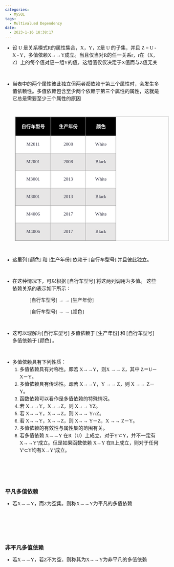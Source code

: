```yaml
---
categories:
  - MySQL
tags:
  - Multivalued Dependency
date:
  - 2023-1-16 18:38:17
---
```


<ul style="list-style-type:disc">
    <li><span style="font-size:12.0pt"><span style="font-family:&quot;Microsoft YaHei UI&quot;">设</span></span><span
            style="font-size:12.0pt"><span style="font-family:&quot;Comic Sans MS&quot;"> U </span></span><span
            style="font-size:12.0pt"><span style="font-family:&quot;Microsoft YaHei UI&quot;">是关系模式</span></span><span
            style="font-size:12.0pt"><span style="font-family:&quot;Comic Sans MS&quot;">R</span></span><span
            style="font-size:12.0pt"><span style="font-family:&quot;Microsoft YaHei UI&quot;">的属性集合，</span></span><span
            style="font-size:12.0pt"><span style="font-family:&quot;Comic Sans MS&quot;">X</span></span><span
            style="font-size:12.0pt"><span style="font-family:&quot;Microsoft YaHei UI&quot;">，</span></span><span
            style="font-size:12.0pt"><span style="font-family:&quot;Comic Sans MS&quot;">Y</span></span><span
            style="font-size:12.0pt"><span style="font-family:&quot;Microsoft YaHei UI&quot;">，</span></span><span
            style="font-size:12.0pt"><span style="font-family:&quot;Comic Sans MS&quot;">Z</span></span><span
            style="font-size:12.0pt"><span style="font-family:&quot;Microsoft YaHei UI&quot;">是</span></span><span
            style="font-size:12.0pt"><span style="font-family:&quot;Comic Sans MS&quot;"> U </span></span><span
            style="font-size:12.0pt"><span style="font-family:&quot;Microsoft YaHei UI&quot;">的子集，并且</span></span><span
            style="font-size:12.0pt"><span style="font-family:&quot;Comic Sans MS&quot;"> Z = U - X -
                Y</span></span><span style="font-size:12.0pt"><span
                style="font-family:&quot;Microsoft YaHei UI&quot;">，多值依赖</span></span><span
            style="font-size:12.0pt"><span style="font-family:&quot;Comic Sans MS&quot;">X</span></span><span
            style="font-size:12.0pt"><span style="font-family:&quot;Times New Roman&quot;">→→</span></span><span
            style="font-size:12.0pt"><span style="font-family:&quot;Comic Sans MS&quot;">Y</span></span><span
            style="font-size:12.0pt"><span
                style="font-family:&quot;Microsoft YaHei UI&quot;">成立。当且仅当对</span></span><span
            style="font-size:12.0pt"><span style="font-family:&quot;Comic Sans MS&quot;">R</span></span><span
            style="font-size:12.0pt"><span style="font-family:&quot;Microsoft YaHei UI&quot;">的任一关系</span></span><span
            style="font-size:12.0pt"><span style="font-family:&quot;Comic Sans MS&quot;">r</span></span><span
            style="font-size:12.0pt"><span style="font-family:&quot;Microsoft YaHei UI&quot;">，</span></span><span
            style="font-size:12.0pt"><span style="font-family:&quot;Comic Sans MS&quot;">r</span></span><span
            style="font-size:12.0pt"><span style="font-family:&quot;Microsoft YaHei UI&quot;">在（</span></span><span
            style="font-size:12.0pt"><span style="font-family:&quot;Comic Sans MS&quot;">X</span></span><span
            style="font-size:12.0pt"><span style="font-family:&quot;Microsoft YaHei UI&quot;">，</span></span><span
            style="font-size:12.0pt"><span style="font-family:&quot;Comic Sans MS&quot;">Z</span></span><span
            style="font-size:12.0pt"><span
                style="font-family:&quot;Microsoft YaHei UI&quot;">）上的每个值对应一组</span></span><span
            style="font-size:12.0pt"><span style="font-family:&quot;Comic Sans MS&quot;">Y</span></span><span
            style="font-size:12.0pt"><span
                style="font-family:&quot;Microsoft YaHei UI&quot;">的值，这组值仅仅决定于</span></span><span
            style="font-size:12.0pt"><span style="font-family:&quot;Comic Sans MS&quot;">X</span></span><span
            style="font-size:12.0pt"><span style="font-family:&quot;Microsoft YaHei UI&quot;">值而与</span></span><span
            style="font-size:12.0pt"><span style="font-family:&quot;Comic Sans MS&quot;">Z</span></span><span
            style="font-size:12.0pt"><span style="font-family:&quot;Microsoft YaHei UI&quot;">值无关</span></span></li>
</ul>
<p><span style="font-size:12.0pt"><span style="font-family:&quot;Microsoft YaHei UI&quot;">&nbsp;</span></span></p>
<ul style="list-style-type:disc">
    <li><span style="font-size:12.0pt"><span
                style="font-family:&quot;Microsoft YaHei UI&quot;">当表中的两个属性彼此独立但两者都依赖于第三个属性时，会发生多值依赖性。多值依赖包含至少两个依赖于第三个属性的属性，这就是它总是需要至少三个属性的原因</span></span>
    </li>
</ul>
<p><span style="font-size:12.0pt"><span style="font-family:&quot;Comic Sans MS&quot;">&nbsp;</span></span></p>
<table summary="" cellspacing="0"
    style="border-collapse:collapse; border-color:#a3a3a3; border-style:solid; border-width:1px; margin-left:32px"
    class=" cke_show_border">
    <tbody>
        <tr>
            <td
                style="background-color:black; border-bottom:1px solid #a3a3a3; border-left:1px solid #a3a3a3; border-right:1px solid #a3a3a3; border-top:1px solid #a3a3a3; vertical-align:top; width:1.0333in">
                <p style="text-align:center"><span style="font-size:11.5pt"><span
                            style="font-family:&quot;Microsoft YaHei UI&quot;"><span
                                style="color:white"><strong>自行车型号</strong></span></span></span></p>
            </td>
            <td
                style="background-color:black; border-bottom:1px solid #a3a3a3; border-left:1px solid #a3a3a3; border-right:1px solid #a3a3a3; border-top:1px solid #a3a3a3; vertical-align:top; width:1.0125in">
                <p style="text-align:center"><span style="font-size:11.5pt"><span
                            style="font-family:&quot;Microsoft YaHei UI&quot;"><span
                                style="color:white"><strong>生产年份</strong></span></span></span></p>
            </td>
            <td
                style="background-color:black; border-bottom:1px solid #a3a3a3; border-left:1px solid #a3a3a3; border-right:1px solid #a3a3a3; border-top:1px solid #a3a3a3; vertical-align:top; width:.8548in">
                <p style="text-align:center"><span style="font-size:11.5pt"><span
                            style="font-family:&quot;Microsoft YaHei UI&quot;"><span
                                style="color:white"><strong>颜色</strong></span></span></span></p>
            </td>
        </tr>
        <tr>
            <td
                style="background-color:white; border-bottom:1px solid #a3a3a3; border-left:1px solid #a3a3a3; border-right:1px solid #a3a3a3; border-top:1px solid #a3a3a3; vertical-align:top; width:1.0138in">
                <p style="text-align:center"><span style="font-size:11.5pt"><span
                            style="font-family:&quot;Comic Sans MS&quot;"><span
                                style="color:#333344">M2011</span></span></span></p>
            </td>
            <td
                style="background-color:white; border-bottom:1px solid #a3a3a3; border-left:1px solid #a3a3a3; border-right:1px solid #a3a3a3; border-top:1px solid #a3a3a3; vertical-align:top; width:1.0125in">
                <p style="text-align:center"><span style="font-size:11.5pt"><span
                            style="font-family:&quot;Comic Sans MS&quot;"><span
                                style="color:#333344">2008</span></span></span></p>
            </td>
            <td
                style="background-color:white; border-bottom:1px solid #a3a3a3; border-left:1px solid #a3a3a3; border-right:1px solid #a3a3a3; border-top:1px solid #a3a3a3; vertical-align:top; width:.8548in">
                <p style="text-align:center"><span style="font-size:11.5pt"><span
                            style="font-family:&quot;Comic Sans MS&quot;"><span
                                style="color:#333344">White</span></span></span></p>
            </td>
        </tr>
        <tr>
            <td
                style="background-color:#e7e6e6; border-bottom:1px solid #a3a3a3; border-left:1px solid #a3a3a3; border-right:1px solid #a3a3a3; border-top:1px solid #a3a3a3; vertical-align:top; width:1.0138in">
                <p style="text-align:center"><span style="font-size:11.5pt"><span
                            style="font-family:&quot;Comic Sans MS&quot;"><span
                                style="color:#333344">M2001</span></span></span></p>
            </td>
            <td
                style="background-color:#e7e6e6; border-bottom:1px solid #a3a3a3; border-left:1px solid #a3a3a3; border-right:1px solid #a3a3a3; border-top:1px solid #a3a3a3; vertical-align:top; width:1.0125in">
                <p style="text-align:center"><span style="font-size:11.5pt"><span
                            style="font-family:&quot;Comic Sans MS&quot;"><span
                                style="color:#333344">2008</span></span></span></p>
            </td>
            <td
                style="background-color:#e7e6e6; border-bottom:1px solid #a3a3a3; border-left:1px solid #a3a3a3; border-right:1px solid #a3a3a3; border-top:1px solid #a3a3a3; vertical-align:top; width:.8548in">
                <p style="text-align:center"><span style="font-size:11.5pt"><span
                            style="font-family:&quot;Comic Sans MS&quot;"><span
                                style="color:#333344">Black</span></span></span></p>
            </td>
        </tr>
        <tr>
            <td
                style="background-color:white; border-bottom:1px solid #a3a3a3; border-left:1px solid #a3a3a3; border-right:1px solid #a3a3a3; border-top:1px solid #a3a3a3; vertical-align:top; width:1.0138in">
                <p style="text-align:center"><span style="font-size:11.5pt"><span
                            style="font-family:&quot;Comic Sans MS&quot;"><span
                                style="color:#333344">M3001</span></span></span></p>
            </td>
            <td
                style="background-color:white; border-bottom:1px solid #a3a3a3; border-left:1px solid #a3a3a3; border-right:1px solid #a3a3a3; border-top:1px solid #a3a3a3; vertical-align:top; width:1.0125in">
                <p style="text-align:center"><span style="font-size:11.5pt"><span
                            style="font-family:&quot;Comic Sans MS&quot;"><span
                                style="color:#333344">2013</span></span></span></p>
            </td>
            <td
                style="background-color:white; border-bottom:1px solid #a3a3a3; border-left:1px solid #a3a3a3; border-right:1px solid #a3a3a3; border-top:1px solid #a3a3a3; vertical-align:top; width:.8548in">
                <p style="text-align:center"><span style="font-size:11.5pt"><span
                            style="font-family:&quot;Comic Sans MS&quot;"><span
                                style="color:#333344">White</span></span></span></p>
            </td>
        </tr>
        <tr>
            <td
                style="background-color:#e7e6e6; border-bottom:1px solid #a3a3a3; border-left:1px solid #a3a3a3; border-right:1px solid #a3a3a3; border-top:1px solid #a3a3a3; vertical-align:top; width:1.0138in">
                <p style="text-align:center"><span style="font-size:11.5pt"><span
                            style="font-family:&quot;Comic Sans MS&quot;"><span
                                style="color:#333344">M3001</span></span></span></p>
            </td>
            <td
                style="background-color:#e7e6e6; border-bottom:1px solid #a3a3a3; border-left:1px solid #a3a3a3; border-right:1px solid #a3a3a3; border-top:1px solid #a3a3a3; vertical-align:top; width:1.0125in">
                <p style="text-align:center"><span style="font-size:11.5pt"><span
                            style="font-family:&quot;Comic Sans MS&quot;"><span
                                style="color:#333344">2013</span></span></span></p>
            </td>
            <td
                style="background-color:#e7e6e6; border-bottom:1px solid #a3a3a3; border-left:1px solid #a3a3a3; border-right:1px solid #a3a3a3; border-top:1px solid #a3a3a3; vertical-align:top; width:.8548in">
                <p style="text-align:center"><span style="font-size:11.5pt"><span
                            style="font-family:&quot;Comic Sans MS&quot;"><span
                                style="color:#333344">Black</span></span></span></p>
            </td>
        </tr>
        <tr>
            <td
                style="background-color:white; border-bottom:1px solid #a3a3a3; border-left:1px solid #a3a3a3; border-right:1px solid #a3a3a3; border-top:1px solid #a3a3a3; vertical-align:top; width:1.0138in">
                <p style="text-align:center"><span style="font-size:11.5pt"><span
                            style="font-family:&quot;Comic Sans MS&quot;"><span
                                style="color:#333344">M4006</span></span></span></p>
            </td>
            <td
                style="background-color:white; border-bottom:1px solid #a3a3a3; border-left:1px solid #a3a3a3; border-right:1px solid #a3a3a3; border-top:1px solid #a3a3a3; vertical-align:top; width:1.0125in">
                <p style="text-align:center"><span style="font-size:11.5pt"><span
                            style="font-family:&quot;Comic Sans MS&quot;"><span
                                style="color:#333344">2017</span></span></span></p>
            </td>
            <td
                style="background-color:white; border-bottom:1px solid #a3a3a3; border-left:1px solid #a3a3a3; border-right:1px solid #a3a3a3; border-top:1px solid #a3a3a3; vertical-align:top; width:.8548in">
                <p style="text-align:center"><span style="font-size:11.5pt"><span
                            style="font-family:&quot;Comic Sans MS&quot;"><span
                                style="color:#333344">White</span></span></span></p>
            </td>
        </tr>
        <tr>
            <td
                style="background-color:#e7e6e6; border-bottom:1px solid #a3a3a3; border-left:1px solid #a3a3a3; border-right:1px solid #a3a3a3; border-top:1px solid #a3a3a3; vertical-align:top; width:1.0138in">
                <p style="text-align:center"><span style="font-size:11.5pt"><span
                            style="font-family:&quot;Comic Sans MS&quot;"><span
                                style="color:#333344">M4006</span></span></span></p>
            </td>
            <td
                style="background-color:#e7e6e6; border-bottom:1px solid #a3a3a3; border-left:1px solid #a3a3a3; border-right:1px solid #a3a3a3; border-top:1px solid #a3a3a3; vertical-align:top; width:1.0125in">
                <p style="text-align:center"><span style="font-size:11.5pt"><span
                            style="font-family:&quot;Comic Sans MS&quot;"><span
                                style="color:#333344">2017</span></span></span></p>
            </td>
            <td
                style="background-color:#e7e6e6; border-bottom:1px solid #a3a3a3; border-left:1px solid #a3a3a3; border-right:1px solid #a3a3a3; border-top:1px solid #a3a3a3; vertical-align:top; width:.8548in">
                <p style="text-align:center"><span style="font-size:11.5pt"><span
                            style="font-family:&quot;Comic Sans MS&quot;"><span
                                style="color:#333344">Black</span></span></span></p>
            </td>
        </tr>
    </tbody>
</table>
<p><span style="font-size:12.0pt"><span style="font-family:&quot;Microsoft YaHei UI&quot;"><span
                style="color:#333344">&nbsp;</span></span></span></p>
<ul style="list-style-type:disc">
    <li><span style="font-size:12.0pt"><span style="font-family:&quot;Microsoft YaHei UI&quot;">这里列</span></span><span
            style="font-size:12.0pt"><span style="font-family:&quot;Comic Sans MS&quot;"> [</span></span><span
            style="font-size:12.0pt"><span style="font-family:&quot;Microsoft YaHei UI&quot;">颜色</span></span><span
            style="font-size:12.0pt"><span style="font-family:&quot;Comic Sans MS&quot;">] </span></span><span
            style="font-size:12.0pt"><span style="font-family:&quot;Microsoft YaHei UI&quot;">和</span></span><span
            style="font-size:12.0pt"><span style="font-family:&quot;Comic Sans MS&quot;"> [</span></span><span
            style="font-size:12.0pt"><span style="font-family:&quot;Microsoft YaHei UI&quot;">生产年份</span></span><span
            style="font-size:12.0pt"><span style="font-family:&quot;Comic Sans MS&quot;">] </span></span><span
            style="font-size:12.0pt"><span style="font-family:&quot;Microsoft YaHei UI&quot;">依赖于</span></span><span
            style="font-size:12.0pt"><span style="font-family:&quot;Comic Sans MS&quot;"> [</span></span><span
            style="font-size:12.0pt"><span style="font-family:&quot;Microsoft YaHei UI&quot;">自行车型号</span></span><span
            style="font-size:12.0pt"><span style="font-family:&quot;Comic Sans MS&quot;">] </span></span><span
            style="font-size:12.0pt"><span style="font-family:&quot;Microsoft YaHei UI&quot;">并且彼此独立。</span></span></li>
</ul>
<p><span style="font-size:12.0pt"><span style="font-family:&quot;Microsoft YaHei UI&quot;">&nbsp;</span></span></p>
<ul style="list-style-type:disc">
    <li><span style="font-size:12.0pt"><span
                style="font-family:&quot;Microsoft YaHei UI&quot;">在这种情况下，可以根据</span></span><span
            style="font-size:12.0pt"><span style="font-family:&quot;Comic Sans MS&quot;"> [</span></span><span
            style="font-size:12.0pt"><span style="font-family:&quot;Microsoft YaHei UI&quot;">自行车型号</span></span><span
            style="font-size:12.0pt"><span style="font-family:&quot;Comic Sans MS&quot;">] </span></span><span
            style="font-size:12.0pt"><span style="font-family:&quot;Microsoft YaHei UI&quot;">将这两列调用为多值。
                这些依赖关系的表示如下所示：</span></span></li>
</ul>
<p style="margin-left: 80px;"><span style="font-size:12.0pt"><span
            style="font-family:&quot;Comic Sans MS&quot;">[</span><span
            style="font-family:&quot;Microsoft YaHei UI&quot;">自行车型号</span><span
            style="font-family:&quot;Comic Sans MS&quot;">]</span> <span
            style="font-family:&quot;Microsoft YaHei UI&quot;">→ → </span><span
            style="font-family:&quot;Comic Sans MS&quot;">[</span><span
            style="font-family:&quot;Microsoft YaHei UI&quot;">生产年份</span><span
            style="font-family:&quot;Comic Sans MS&quot;">]</span> </span></p>
<p style="margin-left: 80px;"><span style="font-size:12.0pt"><span
            style="font-family:&quot;Comic Sans MS&quot;">[</span><span
            style="font-family:&quot;Microsoft YaHei UI&quot;">自行车型号</span><span
            style="font-family:&quot;Comic Sans MS&quot;">]</span> <span
            style="font-family:&quot;Microsoft YaHei UI&quot;">→ → </span><span
            style="font-family:&quot;Comic Sans MS&quot;">[</span><span
            style="font-family:&quot;Microsoft YaHei UI&quot;">颜色</span><span
            style="font-family:&quot;Comic Sans MS&quot;">]</span> </span></p>
<p><span style="font-size:12.0pt"><span style="font-family:&quot;Comic Sans MS&quot;">&nbsp;</span></span></p>
<ul style="list-style-type:disc">
    <li><span style="font-size:12.0pt"><span
                style="font-family:&quot;Microsoft YaHei UI&quot;">这可以理解为</span></span><span
            style="font-size:12.0pt"><span style="font-family:&quot;Comic Sans MS&quot;">[</span></span><span
            style="font-size:12.0pt"><span style="font-family:&quot;Microsoft YaHei UI&quot;">自行车型号</span></span><span
            style="font-size:12.0pt"><span style="font-family:&quot;Comic Sans MS&quot;">]</span></span> <span
            style="font-size:12.0pt"><span style="font-family:&quot;Microsoft YaHei UI&quot;">多值依赖于 </span></span><span
            style="font-size:12.0pt"><span style="font-family:&quot;Comic Sans MS&quot;">[</span></span><span
            style="font-size:12.0pt"><span style="font-family:&quot;Microsoft YaHei UI&quot;">生产年份</span></span><span
            style="font-size:12.0pt"><span style="font-family:&quot;Comic Sans MS&quot;">]</span></span> <span
            style="font-size:12.0pt"><span style="font-family:&quot;Microsoft YaHei UI&quot;">和</span></span><span
            style="font-size:12.0pt"><span style="font-family:&quot;Comic Sans MS&quot;"> [</span></span><span
            style="font-size:12.0pt"><span style="font-family:&quot;Microsoft YaHei UI&quot;">自行车型号</span></span><span
            style="font-size:12.0pt"><span style="font-family:&quot;Comic Sans MS&quot;">] </span></span><span
            style="font-size:12.0pt"><span style="font-family:&quot;Microsoft YaHei UI&quot;">多值依赖于 </span></span><span
            style="font-size:12.0pt"><span style="font-family:&quot;Comic Sans MS&quot;">[</span></span><span
            style="font-size:12.0pt"><span style="font-family:&quot;Microsoft YaHei UI&quot;">颜色</span></span><span
            style="font-size:12.0pt"><span style="font-family:&quot;Comic Sans MS&quot;">]</span></span> <span
            style="font-size:12.0pt"><span style="font-family:&quot;Microsoft YaHei UI&quot;">。</span></span></li>
</ul>
<p><span style="font-size:12.0pt"><span style="font-family:&quot;Comic Sans MS&quot;">&nbsp;</span></span></p>
<ul style="list-style-type:disc">
    <li><span style="font-size:12.0pt"><span
                style="font-family:&quot;Microsoft YaHei UI&quot;">多值依赖具有下列性质：</span></span>
        <ol style="list-style-type:decimal">
            <li value="1"><span style="font-size:12.0pt"><span
                        style="font-family:&quot;Microsoft YaHei UI&quot;">多值依赖具有对称性。即若</span></span> <span
                    style="font-size:12.0pt"><span style="font-family:&quot;Comic Sans MS&quot;">X</span></span><span
                    style="font-size:12.0pt"><span
                        style="font-family:&quot;Microsoft YaHei UI&quot;">→→</span></span><span
                    style="font-size:12.0pt"><span style="font-family:&quot;Comic Sans MS&quot;">Y</span></span><span
                    style="font-size:12.0pt"><span
                        style="font-family:&quot;Microsoft YaHei UI&quot;">，则</span></span><span
                    style="font-size:12.0pt"><span style="font-family:&quot;Comic Sans MS&quot;">X</span></span> <span
                    style="font-size:12.0pt"><span style="font-family:&quot;Microsoft YaHei UI&quot;">→→</span></span>
                <span style="font-size:12.0pt"><span style="font-family:&quot;Comic Sans MS&quot;">Z</span></span><span
                    style="font-size:12.0pt"><span style="font-family:&quot;Microsoft YaHei UI&quot;">，其中</span></span>
                <span style="font-size:12.0pt"><span style="font-family:&quot;Comic Sans MS&quot;">Z</span></span><span
                    style="font-size:12.0pt"><span
                        style="font-family:&quot;Microsoft YaHei UI&quot;">＝</span></span><span
                    style="font-size:12.0pt"><span style="font-family:&quot;Comic Sans MS&quot;">U</span></span><span
                    style="font-size:12.0pt"><span
                        style="font-family:&quot;Microsoft YaHei UI&quot;">－</span></span><span
                    style="font-size:12.0pt"><span style="font-family:&quot;Comic Sans MS&quot;">X</span></span><span
                    style="font-size:12.0pt"><span
                        style="font-family:&quot;Microsoft YaHei UI&quot;">－</span></span><span
                    style="font-size:12.0pt"><span style="font-family:&quot;Comic Sans MS&quot;">Y</span></span><span
                    style="font-size:12.0pt"><span style="font-family:&quot;Microsoft YaHei UI&quot;">。</span></span>
            </li>
            <li><span style="font-size:12.0pt"><span
                        style="font-family:&quot;Microsoft YaHei UI&quot;">多值依赖具有传递性。即若</span></span> <span
                    style="font-size:12.0pt"><span style="font-family:&quot;Comic Sans MS&quot;">X</span></span><span
                    style="font-size:12.0pt"><span
                        style="font-family:&quot;Microsoft YaHei UI&quot;">→→</span></span><span
                    style="font-size:12.0pt"><span style="font-family:&quot;Comic Sans MS&quot;">Y</span></span><span
                    style="font-size:12.0pt"><span
                        style="font-family:&quot;Microsoft YaHei UI&quot;">，</span></span><span
                    style="font-size:12.0pt"><span style="font-family:&quot;Comic Sans MS&quot;">Y</span></span> <span
                    style="font-size:12.0pt"><span style="font-family:&quot;Microsoft YaHei UI&quot;">→→</span></span>
                <span style="font-size:12.0pt"><span style="font-family:&quot;Comic Sans MS&quot;">Z</span></span><span
                    style="font-size:12.0pt"><span style="font-family:&quot;Microsoft YaHei UI&quot;">，则</span></span>
                <span style="font-size:12.0pt"><span style="font-family:&quot;Comic Sans MS&quot;">X</span></span> <span
                    style="font-size:12.0pt"><span style="font-family:&quot;Microsoft YaHei UI&quot;">→→</span></span>
                <span style="font-size:12.0pt"><span style="font-family:&quot;Comic Sans MS&quot;">Z</span></span><span
                    style="font-size:12.0pt"><span
                        style="font-family:&quot;Microsoft YaHei UI&quot;">－</span></span><span
                    style="font-size:12.0pt"><span style="font-family:&quot;Comic Sans MS&quot;">Y</span></span><span
                    style="font-size:12.0pt"><span style="font-family:&quot;Microsoft YaHei UI&quot;">。</span></span>
            </li>
            <li><span style="font-size:12.0pt"><span
                        style="font-family:&quot;Microsoft YaHei UI&quot;">函数依赖可以看作是多值依赖的特殊情况。</span></span></li>
            <li><span style="font-size:12.0pt"><span style="font-family:&quot;Microsoft YaHei UI&quot;">若</span></span>
                <span style="font-size:12.0pt"><span style="font-family:&quot;Comic Sans MS&quot;">X</span></span><span
                    style="font-size:12.0pt"><span
                        style="font-family:&quot;Microsoft YaHei UI&quot;">→→</span></span><span
                    style="font-size:12.0pt"><span style="font-family:&quot;Comic Sans MS&quot;">Y</span></span><span
                    style="font-size:12.0pt"><span
                        style="font-family:&quot;Microsoft YaHei UI&quot;">，</span></span><span
                    style="font-size:12.0pt"><span style="font-family:&quot;Comic Sans MS&quot;">X</span></span><span
                    style="font-size:12.0pt"><span
                        style="font-family:&quot;Microsoft YaHei UI&quot;">→→</span></span><span
                    style="font-size:12.0pt"><span style="font-family:&quot;Comic Sans MS&quot;">Z</span></span><span
                    style="font-size:12.0pt"><span style="font-family:&quot;Microsoft YaHei UI&quot;">，则</span></span>
                <span style="font-size:12.0pt"><span style="font-family:&quot;Comic Sans MS&quot;">X</span></span><span
                    style="font-size:12.0pt"><span style="font-family:&quot;Microsoft YaHei UI&quot;">→→</span></span>
                <span style="font-size:12.0pt"><span style="font-family:&quot;Comic Sans MS&quot;">YZ</span></span><span
                    style="font-size:12.0pt"><span style="font-family:&quot;Microsoft YaHei UI&quot;">。</span></span>
            </li>
            <li><span style="font-size:12.0pt"><span style="font-family:&quot;Microsoft YaHei UI&quot;">若</span></span>
                <span style="font-size:12.0pt"><span style="font-family:&quot;Comic Sans MS&quot;">X</span></span><span
                    style="font-size:12.0pt"><span
                        style="font-family:&quot;Microsoft YaHei UI&quot;">→→</span></span><span
                    style="font-size:12.0pt"><span style="font-family:&quot;Comic Sans MS&quot;">Y</span></span><span
                    style="font-size:12.0pt"><span
                        style="font-family:&quot;Microsoft YaHei UI&quot;">，</span></span><span
                    style="font-size:12.0pt"><span style="font-family:&quot;Comic Sans MS&quot;">X</span></span><span
                    style="font-size:12.0pt"><span
                        style="font-family:&quot;Microsoft YaHei UI&quot;">→→</span></span><span
                    style="font-size:12.0pt"><span style="font-family:&quot;Comic Sans MS&quot;">Z</span></span><span
                    style="font-size:12.0pt"><span style="font-family:&quot;Microsoft YaHei UI&quot;">，则</span></span>
                <span style="font-size:12.0pt"><span style="font-family:&quot;Comic Sans MS&quot;">X</span></span><span
                    style="font-size:12.0pt"><span style="font-family:&quot;Microsoft YaHei UI&quot;">→→</span></span>
                <span style="font-size:12.0pt"><span style="font-family:&quot;Comic Sans MS&quot;">Y</span></span><span
                    style="font-size:12.0pt"><span
                        style="font-family:&quot;Microsoft YaHei UI&quot;">∩</span></span><span
                    style="font-size:12.0pt"><span style="font-family:&quot;Comic Sans MS&quot;">Z</span></span><span
                    style="font-size:12.0pt"><span style="font-family:&quot;Microsoft YaHei UI&quot;">。</span></span>
            </li>
            <li><span style="font-size:12.0pt"><span style="font-family:&quot;Microsoft YaHei UI&quot;">若</span></span>
                <span style="font-size:12.0pt"><span style="font-family:&quot;Comic Sans MS&quot;">X</span></span><span
                    style="font-size:12.0pt"><span
                        style="font-family:&quot;Microsoft YaHei UI&quot;">→→</span></span><span
                    style="font-size:12.0pt"><span style="font-family:&quot;Comic Sans MS&quot;">Y</span></span><span
                    style="font-size:12.0pt"><span
                        style="font-family:&quot;Microsoft YaHei UI&quot;">，</span></span><span
                    style="font-size:12.0pt"><span style="font-family:&quot;Comic Sans MS&quot;">X</span></span><span
                    style="font-size:12.0pt"><span
                        style="font-family:&quot;Microsoft YaHei UI&quot;">→→</span></span><span
                    style="font-size:12.0pt"><span style="font-family:&quot;Comic Sans MS&quot;">Z</span></span><span
                    style="font-size:12.0pt"><span style="font-family:&quot;Microsoft YaHei UI&quot;">，则</span></span>
                <span style="font-size:12.0pt"><span style="font-family:&quot;Comic Sans MS&quot;">X</span></span><span
                    style="font-size:12.0pt"><span style="font-family:&quot;Microsoft YaHei UI&quot;">→→</span></span>
                <span style="font-size:12.0pt"><span style="font-family:&quot;Comic Sans MS&quot;">Y</span></span><span
                    style="font-size:12.0pt"><span
                        style="font-family:&quot;Microsoft YaHei UI&quot;">－</span></span><span
                    style="font-size:12.0pt"><span style="font-family:&quot;Comic Sans MS&quot;">Z</span></span><span
                    style="font-size:12.0pt"><span
                        style="font-family:&quot;Microsoft YaHei UI&quot;">，</span></span><span
                    style="font-size:12.0pt"><span style="font-family:&quot;Comic Sans MS&quot;">X</span></span> <span
                    style="font-size:12.0pt"><span style="font-family:&quot;Microsoft YaHei UI&quot;">→→</span></span>
                <span style="font-size:12.0pt"><span style="font-family:&quot;Comic Sans MS&quot;">Z</span></span><span
                    style="font-size:12.0pt"><span
                        style="font-family:&quot;Microsoft YaHei UI&quot;">－</span></span><span
                    style="font-size:12.0pt"><span style="font-family:&quot;Comic Sans MS&quot;">Y</span></span><span
                    style="font-size:12.0pt"><span style="font-family:&quot;Microsoft YaHei UI&quot;">。</span></span>
            </li>
            <li><span style="font-size:12.0pt"><span
                        style="font-family:&quot;Microsoft YaHei UI&quot;">多值依赖的有效性与属性集的范围有关。</span></span></li>
            <li><span style="font-size:12.0pt"><span
                        style="font-family:&quot;Microsoft YaHei UI&quot;">若多值依赖</span></span> <span
                    style="font-size:12.0pt"><span style="font-family:&quot;Comic Sans MS&quot;">X</span></span><span
                    style="font-size:12.0pt"><span
                        style="font-family:&quot;Microsoft YaHei UI&quot;">→→</span></span><span
                    style="font-size:12.0pt"><span style="font-family:&quot;Comic Sans MS&quot;">Y</span></span> <span
                    style="font-size:12.0pt"><span
                        style="font-family:&quot;Microsoft YaHei UI&quot;">在</span></span><span
                    style="font-size:12.0pt"><span style="font-family:&quot;Comic Sans MS&quot;">R</span></span><span
                    style="font-size:12.0pt"><span
                        style="font-family:&quot;Microsoft YaHei UI&quot;">（</span></span><span
                    style="font-size:12.0pt"><span style="font-family:&quot;Comic Sans MS&quot;">U</span></span><span
                    style="font-size:12.0pt"><span
                        style="font-family:&quot;Microsoft YaHei UI&quot;">）上成立，对于</span></span><span
                    style="font-size:12.0pt"><span style="font-family:&quot;Comic Sans MS&quot;">Y'</span></span><span
                    style="font-size:12.0pt"><span style="font-family:&quot;Cambria Math&quot;">⊂</span></span><span
                    style="font-size:12.0pt"><span style="font-family:&quot;Comic Sans MS&quot;">Y</span></span><span
                    style="font-size:12.0pt"><span
                        style="font-family:&quot;Microsoft YaHei UI&quot;">，并不一定有</span></span><span
                    style="font-size:12.0pt"><span style="font-family:&quot;Comic Sans MS&quot;">X</span></span><span
                    style="font-size:12.0pt"><span
                        style="font-family:&quot;Microsoft YaHei UI&quot;">→→</span></span><span
                    style="font-size:12.0pt"><span style="font-family:&quot;Comic Sans MS&quot;">Y</span></span><span
                    style="font-size:12.0pt"><span
                        style="font-family:&quot;Microsoft YaHei UI&quot;">’成立。但是如果函数依赖</span></span> <span
                    style="font-size:12.0pt"><span style="font-family:&quot;Comic Sans MS&quot;">X</span></span><span
                    style="font-size:12.0pt"><span
                        style="font-family:&quot;Microsoft YaHei UI&quot;">→</span></span><span
                    style="font-size:12.0pt"><span style="font-family:&quot;Comic Sans MS&quot;">Y</span></span> <span
                    style="font-size:12.0pt"><span
                        style="font-family:&quot;Microsoft YaHei UI&quot;">在</span></span><span
                    style="font-size:12.0pt"><span style="font-family:&quot;Comic Sans MS&quot;">R</span></span><span
                    style="font-size:12.0pt"><span
                        style="font-family:&quot;Microsoft YaHei UI&quot;">上成立，则对于任何</span></span><span
                    style="font-size:12.0pt"><span style="font-family:&quot;Comic Sans MS&quot;">Y'</span></span><span
                    style="font-size:12.0pt"><span style="font-family:&quot;Cambria Math&quot;">⊂</span></span><span
                    style="font-size:12.0pt"><span style="font-family:&quot;Comic Sans MS&quot;">Y</span></span><span
                    style="font-size:12.0pt"><span
                        style="font-family:&quot;Microsoft YaHei UI&quot;">均有</span></span><span
                    style="font-size:12.0pt"><span style="font-family:&quot;Comic Sans MS&quot;">X</span></span><span
                    style="font-size:12.0pt"><span
                        style="font-family:&quot;Microsoft YaHei UI&quot;">→</span></span><span
                    style="font-size:12.0pt"><span style="font-family:&quot;Comic Sans MS&quot;">Y</span></span><span
                    style="font-size:12.0pt"><span style="font-family:&quot;Microsoft YaHei UI&quot;">’成立。</span></span>
            </li>
        </ol>
    </li>
</ul>
<p><span style="font-size:12.0pt"><span style="font-family:&quot;Microsoft YaHei UI&quot;">&nbsp;</span></span></p>
<p><span style="font-size:12.0pt"><span style="font-family:&quot;Microsoft YaHei UI&quot;">&nbsp;</span></span></p>
<p><span style="font-size:12.0pt"><span style="font-family:&quot;Microsoft YaHei UI&quot;">&nbsp;</span></span></p>
<p><span style="font-size:13.5pt"><span
            style="font-family:&quot;Microsoft YaHei UI&quot;"><strong>平凡多值依赖</strong></span></span></p>
<ul style="list-style-type:disc">
    <li><span style="font-size:12.0pt"><span style="font-family:&quot;Microsoft YaHei UI&quot;">若</span></span><span
            style="font-size:12.0pt"><span style="font-family:&quot;Comic Sans MS&quot;">X</span></span><span
            style="font-size:12.0pt"><span style="font-family:&quot;Times New Roman&quot;">→→</span></span><span
            style="font-size:12.0pt"><span style="font-family:&quot;Comic Sans MS&quot;">Y</span></span><span
            style="font-size:12.0pt"><span style="font-family:&quot;Microsoft YaHei UI&quot;">，而</span></span><span
            style="font-size:12.0pt"><span style="font-family:&quot;Comic Sans MS&quot;">Z</span></span><span
            style="font-size:12.0pt"><span style="font-family:&quot;Microsoft YaHei UI&quot;">为空集，则称</span></span><span
            style="font-size:12.0pt"><span style="font-family:&quot;Comic Sans MS&quot;">X</span></span><span
            style="font-size:12.0pt"><span style="font-family:&quot;Times New Roman&quot;">→→</span></span><span
            style="font-size:12.0pt"><span style="font-family:&quot;Comic Sans MS&quot;">Y</span></span><span
            style="font-size:12.0pt"><span style="font-family:&quot;Microsoft YaHei UI&quot;">为平凡的多值依赖</span></span>
    </li>
</ul>
<p><span style="font-size:13.5pt"><span style="font-family:&quot;Comic Sans MS&quot;">&nbsp;</span></span></p>
<p><span style="font-size:13.5pt"><span style="font-family:&quot;Comic Sans MS&quot;">&nbsp;</span></span></p>
<p><span style="font-size:13.5pt"><span style="font-family:&quot;Comic Sans MS&quot;">&nbsp;</span></span></p>
<p><span style="font-size:13.5pt"><span
            style="font-family:&quot;Microsoft YaHei UI&quot;"><strong>非平凡多值依赖</strong></span></span></p>
<ul style="list-style-type:disc">
    <li><span style="font-size:12.0pt"><span style="font-family:&quot;Microsoft YaHei UI&quot;">若</span></span><span
            style="font-size:12.0pt"><span style="font-family:&quot;Comic Sans MS&quot;">X</span></span><span
            style="font-size:12.0pt"><span style="font-family:&quot;Times New Roman&quot;">→→</span></span><span
            style="font-size:12.0pt"><span style="font-family:&quot;Comic Sans MS&quot;">Y</span></span><span
            style="font-size:12.0pt"><span style="font-family:&quot;Microsoft YaHei UI&quot;">，若</span></span><span
            style="font-size:12.0pt"><span style="font-family:&quot;Comic Sans MS&quot;">Z</span></span><span
            style="font-size:12.0pt"><span
                style="font-family:&quot;Microsoft YaHei UI&quot;">不为空，则称其为</span></span><span
            style="font-size:12.0pt"><span style="font-family:&quot;Comic Sans MS&quot;">X</span></span><span
            style="font-size:12.0pt"><span style="font-family:&quot;Times New Roman&quot;">→→</span></span><span
            style="font-size:12.0pt"><span style="font-family:&quot;Comic Sans MS&quot;">Y</span></span><span
            style="font-size:12.0pt"><span style="font-family:&quot;Microsoft YaHei UI&quot;">为非平凡的多值依赖</span></span>
    </li>
</ul>
